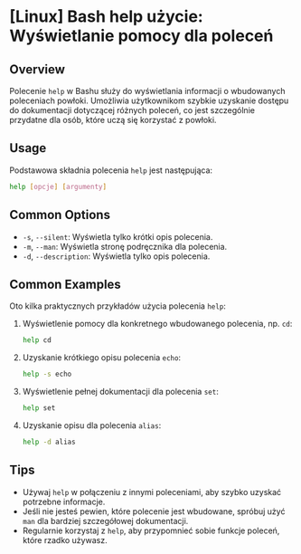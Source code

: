 # [Linux] Bash help użycie: Wyświetlanie pomocy dla poleceń

## Overview
Polecenie `help` w Bashu służy do wyświetlania informacji o wbudowanych poleceniach powłoki. Umożliwia użytkownikom szybkie uzyskanie dostępu do dokumentacji dotyczącej różnych poleceń, co jest szczególnie przydatne dla osób, które uczą się korzystać z powłoki.

## Usage
Podstawowa składnia polecenia `help` jest następująca:

```bash
help [opcje] [argumenty]
```

## Common Options
- `-s`, `--silent`: Wyświetla tylko krótki opis polecenia.
- `-m`, `--man`: Wyświetla stronę podręcznika dla polecenia.
- `-d`, `--description`: Wyświetla tylko opis polecenia.

## Common Examples
Oto kilka praktycznych przykładów użycia polecenia `help`:

1. Wyświetlenie pomocy dla konkretnego wbudowanego polecenia, np. `cd`:
   ```bash
   help cd
   ```

2. Uzyskanie krótkiego opisu polecenia `echo`:
   ```bash
   help -s echo
   ```

3. Wyświetlenie pełnej dokumentacji dla polecenia `set`:
   ```bash
   help set
   ```

4. Uzyskanie opisu dla polecenia `alias`:
   ```bash
   help -d alias
   ```

## Tips
- Używaj `help` w połączeniu z innymi poleceniami, aby szybko uzyskać potrzebne informacje.
- Jeśli nie jesteś pewien, które polecenie jest wbudowane, spróbuj użyć `man` dla bardziej szczegółowej dokumentacji.
- Regularnie korzystaj z `help`, aby przypomnieć sobie funkcje poleceń, które rzadko używasz.